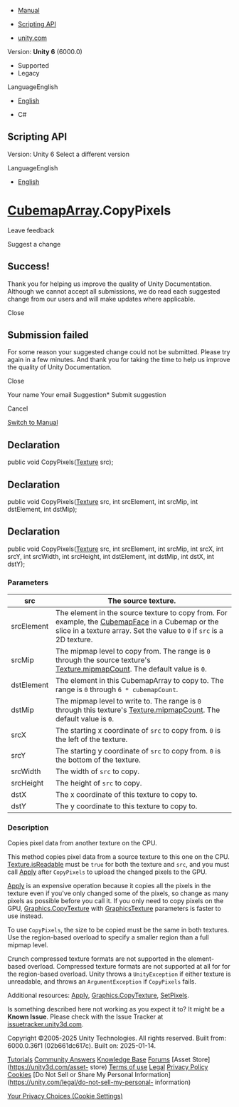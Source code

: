 [ ]()

  * [Manual](../Manual/index.html)
  * [Scripting API](../ScriptReference/index.html)

  * [unity.com](https://unity.com/)

Version: **Unity 6** (6000.0)

  * Supported
  * Legacy

LanguageEnglish

  * [English]()

  * C#

[ ](https://docs.unity3d.com)

## Scripting API

Version: Unity 6 Select a different version

LanguageEnglish

  * [English]()

#  [CubemapArray](CubemapArray.html).CopyPixels

Leave feedback

Suggest a change

## Success!

Thank you for helping us improve the quality of Unity Documentation. Although
we cannot accept all submissions, we do read each suggested change from our
users and will make updates where applicable.

Close

## Submission failed

For some reason your suggested change could not be submitted. Please <a>try
again</a> in a few minutes. And thank you for taking the time to help us
improve the quality of Unity Documentation.

Close

Your name Your email Suggestion* Submit suggestion

Cancel

[Switch to Manual](../Manual/class-CubemapArray.html "Go to CubemapArray
Component in the Manual")

## Declaration

public void CopyPixels([Texture](Texture.html) src);

## Declaration

public void CopyPixels([Texture](Texture.html) src, int srcElement, int
srcMip, int dstElement, int dstMip);

## Declaration

public void CopyPixels([Texture](Texture.html) src, int srcElement, int
srcMip, int srcX, int srcY, int srcWidth, int srcHeight, int dstElement, int
dstMip, int dstX, int dstY);

### Parameters

src | The source texture.  
---|---  
srcElement | The element in the source texture to copy from. For example, the [CubemapFace](CubemapFace.html) in a Cubemap or the slice in a texture array. Set the value to `0` if `src` is a 2D texture.  
srcMip | The mipmap level to copy from. The range is `0` through the source texture's [Texture.mipmapCount](Texture-mipmapCount.html). The default value is `0`.  
dstElement | The element in this CubemapArray to copy to. The range is `0` through `6 * cubemapCount`.  
dstMip | The mipmap level to write to. The range is `0` through this texture's [Texture.mipmapCount](Texture-mipmapCount.html). The default value is `0`.  
srcX | The starting x coordinate of `src` to copy from. `0` is the left of the texture.  
srcY | The starting y coordinate of `src` to copy from. `0` is the bottom of the texture.  
srcWidth | The width of `src` to copy.  
srcHeight | The height of `src` to copy.  
dstX | The x coordinate of this texture to copy to.  
dstY | The y coordinate to this texture to copy to.  
  
### Description

Copies pixel data from another texture on the CPU.

This method copies pixel data from a source texture to this one on the CPU.
[Texture.isReadable](Texture-isReadable.html) must be `true` for both the
texture and `src`, and you must call [Apply](CubemapArray.Apply.html) after
`CopyPixels` to upload the changed pixels to the GPU.  
  
[Apply](CubemapArray.Apply.html) is an expensive operation because it copies
all the pixels in the texture even if you've only changed some of the pixels,
so change as many pixels as possible before you call it. If you only need to
copy pixels on the GPU, [Graphics.CopyTexture](Graphics.CopyTexture.html) with
[GraphicsTexture](Rendering.GraphicsTexture.html) parameters is faster to use
instead.  
  
To use `CopyPixels`, the size to be copied must be the same in both textures.
Use the region-based overload to specify a smaller region than a full mipmap
level.  
  
Crunch compressed texture formats are not supported in the element-based
overload. Compressed texture formats are not supported at all for for the
region-based overload. Unity throws a `UnityException` if either texture is
unreadable, and throws an `ArgumentException` if `CopyPixels` fails.  
  
Additional resources: [Apply](CubemapArray.Apply.html),
[Graphics.CopyTexture](Graphics.CopyTexture.html),
[SetPixels](CubemapArray.SetPixels.html).

Is something described here not working as you expect it to? It might be a
**Known Issue**. Please check with the Issue Tracker at
[issuetracker.unity3d.com](https://issuetracker.unity3d.com).

Copyright ©2005-2025 Unity Technologies. All rights reserved. Built from:
6000.0.36f1 (02b661dc617c). Built on: 2025-01-14.

[Tutorials](https://unity3d.com/learn) [Community
Answers](https://answers.unity3d.com) [Knowledge
Base](https://support.unity3d.com/hc/en-us)
[Forums](https://forum.unity3d.com) [Asset Store](https://unity3d.com/asset-
store) [Terms of use](https://docs.unity3d.com/Manual/TermsOfUse.html)
[Legal](https://unity.com/legal) [Privacy
Policy](https://unity.com/legal/privacy-policy)
[Cookies](https://unity.com/legal/cookie-policy) [Do Not Sell or Share My
Personal Information](https://unity.com/legal/do-not-sell-my-personal-
information)

[Your Privacy Choices (Cookie Settings)](javascript:void\(0\);)

